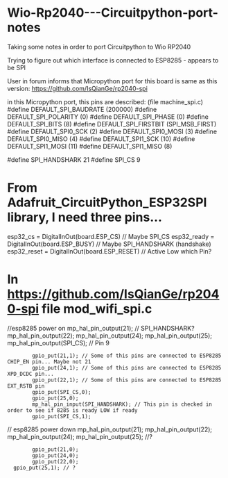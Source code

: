 # Wio-Rp2040---Circuitpython-port-notes
Taking some notes in order to port Circuitpython to Wio RP2040

Trying to figure out which interface is connected to ESP8285 - appears to be SPI

User in forum informs that Micropython port for this board is same as this version:
https://github.com/IsQianGe/rp2040-spi

in this Micropython port, this pins are described: (file machine_spi.c)
#define DEFAULT_SPI_BAUDRATE    (200000)
#define DEFAULT_SPI_POLARITY    (0)
#define DEFAULT_SPI_PHASE       (0)
#define DEFAULT_SPI_BITS        (8)
#define DEFAULT_SPI_FIRSTBIT    (SPI_MSB_FIRST)
#define DEFAULT_SPI0_SCK        (2)
#define DEFAULT_SPI0_MOSI       (3)
#define DEFAULT_SPI0_MISO       (4)
#define DEFAULT_SPI1_SCK        (10)
#define DEFAULT_SPI1_MOSI       (11)
#define DEFAULT_SPI1_MISO       (8)

#define SPI_HANDSHARK   21
#define SPI_CS   9

# From Adafruit_CircuitPython_ESP32SPI library, I need three pins...
esp32_cs = DigitalInOut(board.ESP_CS) // Maybe SPI_CS
esp32_ready = DigitalInOut(board.ESP_BUSY) // Maybe SPI_HANDSHARK (handshake)
esp32_reset = DigitalInOut(board.ESP_RESET) // Active Low which Pin?

# In https://github.com/IsQianGe/rp2040-spi file mod_wifi_spi.c

//esp8285 power on
			mp_hal_pin_output(21); // SPI_HANDSHARK?
			mp_hal_pin_output(22);
			mp_hal_pin_output(24);
			mp_hal_pin_output(25);
			mp_hal_pin_output(SPI_CS); // Pin 9
      
			gpio_put(21,1); // Some of this pins are connected to ESP8285 CHIP_EN pin... Maybe not 21
			gpio_put(24,1); // Some of this pins are connected to ESP8285 XPD_DCDC pin...
			gpio_put(22,1); // Some of this pins are connected to ESP8285 EXT_RSTB pin
			gpio_put(SPI_CS,0);
			gpio_put(25,0);
			mp_hal_pin_input(SPI_HANDSHARK); // This pin is checked in order to see if 8285 is ready LOW if ready
			gpio_put(SPI_CS,1);
      
  // esp8285 power down
			mp_hal_pin_output(21);
			mp_hal_pin_output(22);
			mp_hal_pin_output(24);
      mp_hal_pin_output(25); //?
      
			gpio_put(21,0);
			gpio_put(24,0);
			gpio_put(22,0);
      gpio_put(25,1); // ?

